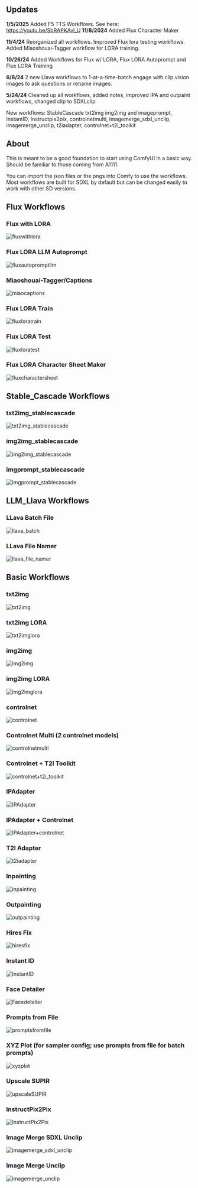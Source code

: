 ## Updates

**1/5/2025**
Added F5 TTS Workflows. See here: https://youtu.be/SbRAPKAvl_U
**11/8/2024**
Added Flux Character Maker

**11/4/24**
Reorganized all workflows. Improved Flux lora testing workflows. Added Miaoshouai-Tagger workflow for LORA training.

**10/26/24**
Added Workflows for Flux w/ LORA, Flux LORA Autoprompt and Flux LORA Training

**6/8/24**
2 new Llava workflows to 1-at-a-time-batch engage with clip vision images to ask questions or rename images.

**5/24/24**
Cleaned up all workflows, added notes, improved IPA and outpaint workflows, changed clip to SDXLclip


New workflows: StableCascade txt2img img2img and imageprompt, InstantID, Instructpix2pix, controlnetmulti, imagemerge_sdxl_unclip, imagemerge_unclip, t2iadapter, controlnet+t2i_toolkit 

## About

This is meant to be a good foundation to start using ComfyUI in a basic way. Should be familiar to those coming from A1111. 

You can import the json files or the pngs into Comfy to use the workflows. Most workflows are built for SDXL by default but can be changed easily to work with other SD versions.

## Flux Workflows
### Flux with LORA
![fluxwithlora](./Flux/WorkflowImages/flux_lora.png)
### Flux LORA LLM Autoprompt
![fluxautopromptllm](./Flux/WorkflowImages/flux_lora_autoprompt.png)
### Miaoshouai-Tagger/Captions
![miaocaptions](./Flux/Training/WorkflowImages/MIAO_Captions.png)
### Flux LORA Train
![fluxloratrain](./Flux/Training/WorkflowImages/flux_lora_train.png)
### Flux LORA Test
![fluxloratest](./Flux/Training/WorkflowImages/loratest.png)
### Flux LORA Character Sheet Maker
![fluxcharactersheet](./Flux/WorkflowImages/flux_character_sheet.png)
## Stable_Cascade Workflows
### txt2img_stablecascade
![txt2img_stablecascade](./Stable_Cascade/WorkflowImages/stable-cascade-txt2img.png)
### img2img_stablecascade
![img2img_stablecascade](./Stable_Cascade/WorkflowImages/Stable-Cascade-image-to-image.png)
### imgprompt_stablecascade
![imgprompt_stablecascade](./Stable_Cascade/WorkflowImages/Stable-Cascade-Image-Prompt.png)

## LLM_Llava Workflows
### LLava Batch File
![llava_batch](./LLM_Llava/WorkflowImages/llava_batch_questionphoto.png)
### LLava File Namer
![llava_file_namer](./LLM_Llava/WorkflowImages/llava_file_namer.png)

## Basic Workflows
### txt2img
![txt2img](./Basic/WorkflowImages/txt2img.png)
### txt2img LORA
![txt2imglora](./Basic/WorkflowImages/txt2imglora.png)
### img2img
![img2img](./Basic/WorkflowImages/img2img.png)
### img2img LORA
![img2imglora](./Basic/WorkflowImages/img2imglora.png)
### controlnet
![controlnet](./Basic/WorkflowImages/controlnet.png)
### Controlnet Multi (2 controlnet models)
![controlnetmulti](./Basic/WorkflowImages/controlnetmulti.png)
### Controlnet + T2I Toolkit
![controlnet+t2i_toolkit](./Basic/WorkflowImages/controlnet+t2i_toolkit.png)
### IPAdapter
![IPAdapter](./Basic/WorkflowImages/ipadapter.png)
### IPAdapter + Controlnet
![IPAdapter+controlnet](./Basic/WorkflowImages/ipadapter+controlnet.png)
### T2I Adapter
![t2iadapter](./Basic/WorkflowImages/t2iadapter.png)
### Inpainting
![inpainting](./Basic/WorkflowImages/inpainting.png)
### Outpainting
![outpainting](./Basic/WorkflowImages/outpainting.png)
### Hires Fix
![hiresfix](./Basic/WorkflowImages/hiresfix.png)
### Instant ID
![InstantID](./Basic/WorkflowImages/instandid.png)
### Face Detailer
![Facedetailer](./Basic/WorkflowImages/facedetailer.png)
### Prompts from File
![promptsfromfile](./Basic/WorkflowImages/promptsfromfile.png)
### XYZ Plot (for sampler config; use prompts from file for batch prompts)
![xyzplot](./Basic/WorkflowImages/xyzplot.png)
### Upscale SUPIR
![upscaleSUPIR](./Basic/WorkflowImages/upscaleSUPIR.png)
### InstructPix2Pix
![InstructPix2Pix](./Basic/WorkflowImages/instructpix2pix.png)
### Image Merge SDXL Unclip
![imagemerge_sdxl_unclip](./Basic/WorkflowImages/imagemerge_sdxl_unclip.png)
### Image Merge Unclip
![imagemerge_unclip](./Basic/WorkflowImages/imagemerge_unclip.png)
